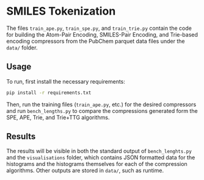 # SMILES Tokenization

The files `train_ape.py`, `train_spe.py`, and `train_trie.py` contain the code for building the Atom-Pair Encoding, SMILES-Pair Encoding, and Trie-based encoding compressors from the PubChem parquet data files under the `data/` folder.

## Usage

To run, first install the necessary requirements:

```sh
pip install -r requirements.txt
```

Then, run the training files (`train_ape.py`, etc.) for the desired compressors and run `bench_lengths.py` to compare the compressions generated form the SPE, APE, Trie, and Trie+TTG algorithms.

## Results

The results will be visible in both the standard output of `bench_lenghts.py` and the `visualisations` folder, which contains JSON formatted data for the histograms and the histograms themselves for each of the compression algorithms. Other outputs are stored in `data/`, such as runtime.
